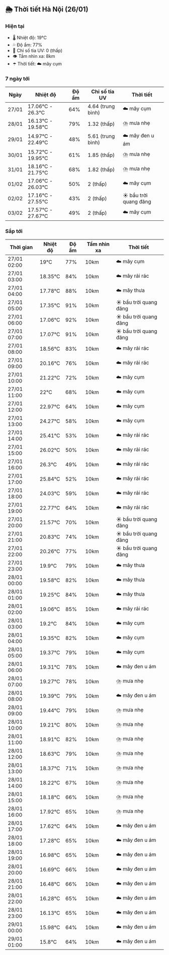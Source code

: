 ## 🌦️ Thời tiết Hà Nội (26/01)

### Hiện tại

- 🌡️ Nhiệt độ: 19℃
- 💦 Độ ẩm: 77%
- 🌟 Chỉ số tia UV: 0 (thấp)
- 👁️ Tầm nhìn xa: 8km
- ☂️ Thời tiết: ☁️ mây cụm

### 7 ngày tới

| Ngày | Nhiệt độ | Độ ẩm | Chỉ số tia UV | Thời tiết |
| --- | --- | --- | --- | --- |
| 27/01 | 17.06℃ - 26.3℃ | 64% | 4.64 (trung bình) | ☁️ mây cụm |
| 28/01 | 16.13℃ - 19.58℃ | 79% | 1.32 (thấp) | ⛈️ mưa nhẹ |
| 29/01 | 14.97℃ - 22.49℃ | 48% | 5.61 (trung bình) | ☁️ mây đen u ám |
| 30/01 | 15.72℃ - 19.95℃ | 61% | 1.85 (thấp) | ⛈️ mưa nhẹ |
| 31/01 | 18.16℃ - 21.75℃ | 68% | 1.82 (thấp) | ⛈️ mưa nhẹ |
| 01/02 | 17.06℃ - 26.03℃ | 50% | 2 (thấp) | ☁️ mây cụm |
| 02/02 | 17.16℃ - 27.55℃ | 43% | 2 (thấp) | ☀️ bầu trời quang đãng |
| 03/02 | 17.57℃ - 27.67℃ | 49% | 2 (thấp) | ☁️ mây cụm |

### Sắp tới

| Thời gian | Nhiệt độ | Độ ẩm | Tầm nhìn xa | Thời tiết |
| --- | --- | --- | --- | --- |
| 27/01 02:00 | 19℃ | 77% | 10km | ☁️ mây cụm |
| 27/01 03:00 | 18.35℃ | 84% | 10km | ☁️ mây rải rác |
| 27/01 04:00 | 17.78℃ | 88% | 10km | ☁️ mây thưa |
| 27/01 05:00 | 17.35℃ | 91% | 10km | ☀️ bầu trời quang đãng |
| 27/01 06:00 | 17.06℃ | 92% | 10km | ☀️ bầu trời quang đãng |
| 27/01 07:00 | 17.07℃ | 91% | 10km | ☀️ bầu trời quang đãng |
| 27/01 08:00 | 18.56℃ | 83% | 10km | ☁️ mây rải rác |
| 27/01 09:00 | 20.16℃ | 76% | 10km | ☁️ mây rải rác |
| 27/01 10:00 | 21.22℃ | 72% | 10km | ☁️ mây cụm |
| 27/01 11:00 | 22℃ | 68% | 10km | ☁️ mây cụm |
| 27/01 12:00 | 22.97℃ | 64% | 10km | ☁️ mây cụm |
| 27/01 13:00 | 24.27℃ | 58% | 10km | ☁️ mây cụm |
| 27/01 14:00 | 25.41℃ | 53% | 10km | ☁️ mây rải rác |
| 27/01 15:00 | 26.02℃ | 50% | 10km | ☁️ mây rải rác |
| 27/01 16:00 | 26.3℃ | 49% | 10km | ☁️ mây rải rác |
| 27/01 17:00 | 25.84℃ | 52% | 10km | ☁️ mây rải rác |
| 27/01 18:00 | 24.03℃ | 59% | 10km | ☁️ mây rải rác |
| 27/01 19:00 | 22.77℃ | 64% | 10km | ☁️ mây rải rác |
| 27/01 20:00 | 21.57℃ | 70% | 10km | ☀️ bầu trời quang đãng |
| 27/01 21:00 | 20.83℃ | 74% | 10km | ☀️ bầu trời quang đãng |
| 27/01 22:00 | 20.26℃ | 77% | 10km | ☀️ bầu trời quang đãng |
| 27/01 23:00 | 19.9℃ | 79% | 10km | ☁️ mây thưa |
| 28/01 00:00 | 19.58℃ | 82% | 10km | ☁️ mây thưa |
| 28/01 01:00 | 19.25℃ | 84% | 10km | ☁️ mây thưa |
| 28/01 02:00 | 19.06℃ | 85% | 10km | ☁️ mây rải rác |
| 28/01 03:00 | 19.2℃ | 84% | 10km | ☁️ mây cụm |
| 28/01 04:00 | 19.35℃ | 82% | 10km | ☁️ mây cụm |
| 28/01 05:00 | 19.37℃ | 79% | 10km | ☁️ mây cụm |
| 28/01 06:00 | 19.31℃ | 78% | 10km | ☁️ mây đen u ám |
| 28/01 07:00 | 19.27℃ | 78% | 10km | ⛈️ mưa nhẹ |
| 28/01 08:00 | 19.39℃ | 79% | 10km | ☁️ mây đen u ám |
| 28/01 09:00 | 19.44℃ | 79% | 10km | ⛈️ mưa nhẹ |
| 28/01 10:00 | 19.21℃ | 80% | 10km | ⛈️ mưa nhẹ |
| 28/01 11:00 | 18.91℃ | 82% | 10km | ⛈️ mưa nhẹ |
| 28/01 12:00 | 18.63℃ | 79% | 10km | ⛈️ mưa nhẹ |
| 28/01 13:00 | 18.37℃ | 71% | 10km | ⛈️ mưa nhẹ |
| 28/01 14:00 | 18.22℃ | 67% | 10km | ⛈️ mưa nhẹ |
| 28/01 15:00 | 18.18℃ | 66% | 10km | ⛈️ mưa nhẹ |
| 28/01 16:00 | 17.92℃ | 65% | 10km | ⛈️ mưa nhẹ |
| 28/01 17:00 | 17.62℃ | 64% | 10km | ☁️ mây đen u ám |
| 28/01 18:00 | 17.28℃ | 65% | 10km | ☁️ mây đen u ám |
| 28/01 19:00 | 16.98℃ | 65% | 10km | ☁️ mây đen u ám |
| 28/01 20:00 | 16.69℃ | 66% | 10km | ☁️ mây đen u ám |
| 28/01 21:00 | 16.48℃ | 66% | 10km | ☁️ mây đen u ám |
| 28/01 22:00 | 16.28℃ | 65% | 10km | ☁️ mây đen u ám |
| 28/01 23:00 | 16.13℃ | 65% | 10km | ☁️ mây đen u ám |
| 29/01 00:00 | 15.98℃ | 64% | 10km | ☁️ mây đen u ám |
| 29/01 01:00 | 15.8℃ | 64% | 10km | ☁️ mây đen u ám |
